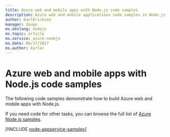 ```yaml
---
title: Azure web and mobile apps with Node.js code samples
description: Azure web and mobile applications code samples in Node.js
author: KarlErickson
manager: douge
ms.devlang: nodejs
ms.topic: article
ms.service: azure-nodejs
ms.date: 06/17/2017
ms.author: karler
---
```


# Azure web and mobile apps with Node.js code samples

The following code samples demonstrate how to build Azure web and mobile apps with Node.js.

If you need code for other tasks, you can browse the full list of [Azure Node.js samples](https://azure.microsoft.com/resources/samples/?term=nodejs).

[!INCLUDE [node-appservice-samples](includes/appservice-samples.md)]